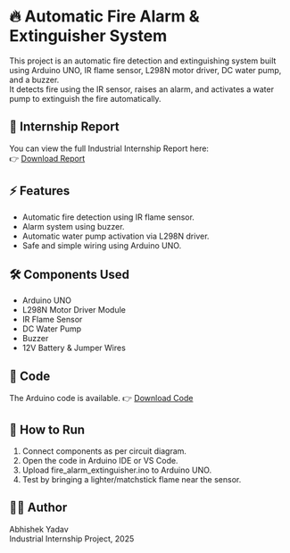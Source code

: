 # 🔥 Automatic Fire Alarm & Extinguisher System

This project is an automatic fire detection and extinguishing system built using Arduino UNO, IR flame sensor, L298N motor driver, DC water pump, and a buzzer.  
It detects fire using the IR sensor, raises an alarm, and activates a water pump to extinguish the fire automatically.  

## 📄 Internship Report
You can view the full Industrial Internship Report here:  
👉 [Download Report](Industrial_Internship_Report.pdf)

## ⚡ Features
- Automatic fire detection using IR flame sensor.  
- Alarm system using buzzer.  
- Automatic water pump activation via L298N driver.  
- Safe and simple wiring using Arduino UNO.  

## 🛠 Components Used
- Arduino UNO  
- L298N Motor Driver Module  
- IR Flame Sensor  
- DC Water Pump  
- Buzzer  
- 12V Battery & Jumper Wires  

## 📂 Code
The Arduino code is available. 
👉 [Download Code](fire_alarm_code.ino)

## 🚀 How to Run
1. Connect components as per circuit diagram.  
2. Open the code in Arduino IDE or VS Code.  
3. Upload fire_alarm_extinguisher.ino to Arduino UNO.  
4. Test by bringing a lighter/matchstick flame near the sensor.  

## 👨‍💻 Author
Abhishek Yadav  
Industrial Internship Project, 2025
